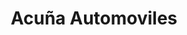 ---
title: "Acuña Automoviles"
url: /ciudad-autonoma-de-buenos-aires/acuna-automoviles/
shop: Autohaus
---